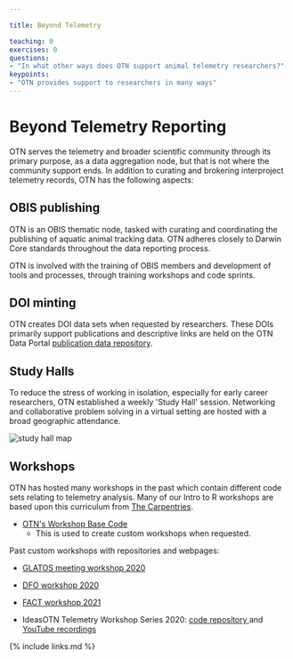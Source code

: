 ```yaml
---

title: Beyond Telemetry

teaching: 0
exercises: 0
questions:
- "In what other ways does OTN support animal telemetry researchers?"
keypoints:
- "OTN provides support to researchers in many ways"
---
```



# Beyond Telemetry Reporting


OTN serves the telemetry and broader scientific community through its primary purpose, as a data aggregation node, but that is not where the community support ends.  In addition to curating and brokering interproject telemetry records, OTN has the following aspects:

## OBIS publishing

OTN is an OBIS thematic node, tasked with curating and coordinating the publishing of aquatic animal tracking data. OTN adheres closely to Darwin Core standards throughout the data reporting process.

OTN is involved with the training of OBIS members and development of tools and processes, through training workshops and code sprints.

## DOI minting

OTN creates DOI data sets when requested by researchers. These DOIs primarily support publications and descriptive links are held on the OTN Data Portal [publication data repository](https://members.oceantrack.org/data/pblctn_data).

## Study Halls

To reduce the stress of working in isolation, especially for early career researchers, OTN established a weekly 'Study Hall' session. Networking and collaborative problem solving in a virtual setting are hosted with a broad geographic attendance.

![study hall map](../fig/study_hall_attendees.jpg)

## Workshops

OTN has hosted many workshops in the past which contain different code sets relating to telemetry analysis. Many of our Intro to R workshops are based upon this curriculum from [The Carpentries](https://datacarpentry.org/R-ecology-lesson/).

- [OTN's Workshop Base Code](https://ocean-tracking-network.github.io/otn-workshop-base/)
    - This is used to create custom workshops when requested.

Past custom workshops with repositories and webpages:
- [GLATOS meeting workshop 2020](https://ocean-tracking-network.github.io/2020-02-27-glatos-workshop)

- [DFO workshop 2020](https://ocean-tracking-network.github.io/2020-03-11-DFOBIO-telemetry-workshop/)

- [FACT workshop 2021](https://ocean-tracking-network.github.io/2021-12-15-fact-workshop/)

- IdeasOTN Telemetry Workshop Series 2020: [code repository ](https://github.com/kimwhoriskey/ideasOTNtws2020code) and [YouTube recordings](https://www.youtube.com/playlist?list=PL_06zLsCWuDRnmIKaMHTBlg5KTKS76k6u)


{% include links.md %}